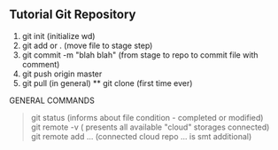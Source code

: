 ## Tutorial Git Repository

1. git init  (initialize wd) 
2. git add <file name> or . (move file to stage step)
3. git commit -m "blah blah" (from stage to repo to commit file with comment)
4. git push origin master
5. git pull (in general) ** git clone (first time ever)



GENERAL COMMANDS
> git status (informs about file condition - completed or modified) <br>
> git remote -v ( presents all available "cloud" storages connected) <br>
> git remote add ... (connected cloud repo ... is smt additional)
